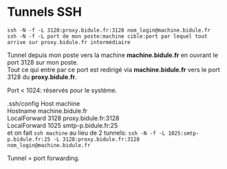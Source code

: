 # Tunnels SSH

`ssh -N -f -L 3128:proxy.bidule.fr:3128 nom_login@machine.bidule.fr`  
`ssh -N -f -L port de mon poste:machine cible:port par lequel tout arrive sur proxy.bidule.fr intermédiaire`

Tunnel depuis mon poste vers la machine **machine.bidule.fr** en ouvrant le port 3128 sur mon poste.  
Tout ce qui entre par ce port est redirigé via **machine.bidule.fr** vers le port 3128 du **proxy.bidule.fr**.

Port < 1024: réservés pour le système.

.ssh/config 
    Host machine  
      Hostname machine.bidule.fr  
      LocalForward 3128 proxy.bidule.fr:3128  
      LocalForward 1025 smtp-p.bidule.fr:25  
et on fait `ssh machine` au lieu de 2 tunnels: `ssh -N -f -L 1025:smtp-p.bidule.fr:25 -L 3128:proxy.bidule.fr:3128 nom_login@machine.bidule.fr`

Tunnel = port forwarding.
